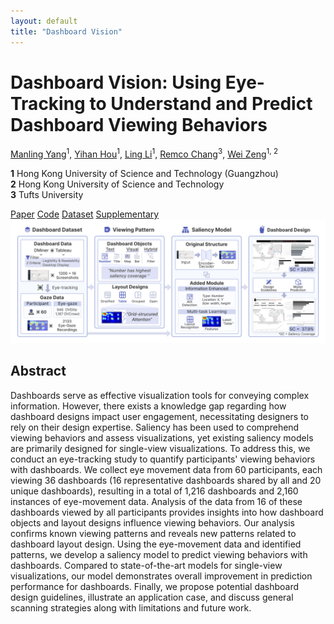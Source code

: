 ```yaml
---
layout: default
title: "Dashboard Vision"
---
```


<div class="title-section">
  <h1>Dashboard Vision: Using Eye-Tracking to Understand and Predict Dashboard Viewing Behaviors</h1>
  
  <div class="paper-meta">
    <p>
      <a href="mailto:myang838@connect.hkust-gz.edu.cn">Manling Yang</a><sup>1</sup>, 
      <a href="mailto:yhou073@connect.hkust-gz.edu.cn">Yihan Hou</a><sup>1</sup>, 
      <a href="mailto:lli297@connect.hkust-gz.edu.cn">Ling Li</a><sup>1</sup>, 
      <a href="mailto:remco.chang@tufts.edu">Remco Chang</a><sup>3</sup>, 
      <a href="mailto:weizeng@hkust-gz.edu.cn">Wei Zeng</a><sup>1, 2</sup>
    </p>
    <p>
      <strong>1</strong> Hong Kong University of Science and Technology (Guangzhou) <br>
      <strong>2</strong> Hong Kong University of Science and Technology <br>
      <strong>3</strong> Tufts University
    </p>
  </div>

  <div class="nav-buttons">
    <a href="https://manlingyang123.github.io/Dashboard-Vision/" class="nav-button">Paper</a>
    <a href="https://manlingyang123.github.io/Dashboard-Vision/" class="nav-button">Code</a>
    <a href="https://osf.io/eyvda/" class="nav-button">Dataset</a>
    <a href="assets/files/Supplemental Material.pdf" class="nav-button" download>Supplementary</a>
  </div>
</div>

<div class="pipeline-image">
  <img src="pipeline.png" alt="Research Pipeline">
</div>

## Abstract

Dashboards serve as effective visualization tools for conveying complex information. However, there exists a knowledge gap regarding how dashboard designs impact user engagement, necessitating designers to rely on their design expertise. Saliency has been used to comprehend viewing behaviors and assess visualizations, yet existing saliency models are primarily designed for single-view visualizations. To address this, we conduct an eye-tracking study to quantify participants' viewing behaviors with dashboards. We collect eye movement data from 60 participants, each viewing 36 dashboards (16 representative dashboards shared by all and 20 unique dashboards), resulting in a total of 1,216 dashboards and 2,160 instances of eye-movement data. Analysis of the data from 16 of these dashboards viewed by all participants provides insights into how dashboard objects and layout designs influence viewing behaviors. Our analysis confirms known viewing patterns and reveals new patterns related to dashboard layout design. Using the eye-movement data and identified patterns, we develop a saliency model to predict viewing behaviors with dashboards. Compared to state-of-the-art models for single-view visualizations, our model demonstrates overall improvement in prediction performance for dashboards. Finally, we propose potential dashboard design guidelines, illustrate an application case, and discuss general scanning strategies along with limitations and future work.
